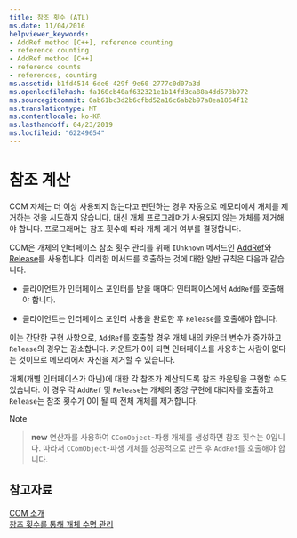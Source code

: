 ```yaml
---
title: 참조 횟수 (ATL)
ms.date: 11/04/2016
helpviewer_keywords:
- AddRef method [C++], reference counting
- reference counting
- AddRef method [C++]
- reference counts
- references, counting
ms.assetid: b1fd4514-6de6-429f-9e60-2777c0d07a3d
ms.openlocfilehash: fa160cb40af632321e1b14fd3ca88a4dd578b972
ms.sourcegitcommit: 0ab61bc3d2b6cfbd52a16c6ab2b97a8ea1864f12
ms.translationtype: MT
ms.contentlocale: ko-KR
ms.lasthandoff: 04/23/2019
ms.locfileid: "62249654"
---
```

# <a name="reference-counting"></a>참조 계산

COM 자체는 더 이상 사용되지 않는다고 판단하는 경우 자동으로 메모리에서 개체를 제거하는 것을 시도하지 않습니다. 대신 개체 프로그래머가 사용되지 않는 개체를 제거해야 합니다. 프로그래머는 참조 횟수에 따라 개체 제거 여부를 결정합니다.

COM은 개체의 인터페이스 참조 횟수 관리를 위해 `IUnknown` 메서드인 [AddRef](/windows/desktop/api/unknwn/nf-unknwn-iunknown-addref)와 [Release](/windows/desktop/api/unknwn/nf-unknwn-iunknown-release)를 사용합니다. 이러한 메서드를 호출하는 것에 대한 일반 규칙은 다음과 같습니다.

- 클라이언트가 인터페이스 포인터를 받을 때마다 인터페이스에서 `AddRef`를 호출해야 합니다.	

- 클라이언트는 인터페이스 포인터 사용을 완료한 후 `Release`를 호출해야 합니다.

이는 간단한 구현 사항으로, `AddRef`를 호출할 경우 개체 내의 카운터 변수가 증가하고 `Release`의 경우는 감소합니다. 카운트가 0이 되면 인터페이스를 사용하는 사람이 없다는 것이므로 메모리에서 자신을 제거할 수 있습니다.

개체(개별 인터페이스가 아닌)에 대한 각 참조가 계산되도록 참조 카운팅을 구현할 수도 있습니다. 이 경우 각 `AddRef` 및 `Release`는 개체의 중앙 구현에 대리자를 호출하고 `Release`는 참조 횟수가 0이 될 때 전체 개체를 제거합니다.	

> [!NOTE]

> **new** 연산자를 사용하여 `CComObject`-파생 개체를 생성하면 참조 횟수는 0입니다. 따라서 `CComObject`-파생 개체를 성공적으로 만든 후 `AddRef`를 호출해야 합니다.


## <a name="see-also"></a>참고자료

[COM 소개](../atl/introduction-to-com.md)<br/>
[참조 횟수를 통해 개체 수명 관리](/windows/desktop/com/managing-object-lifetimes-through-reference-counting)
